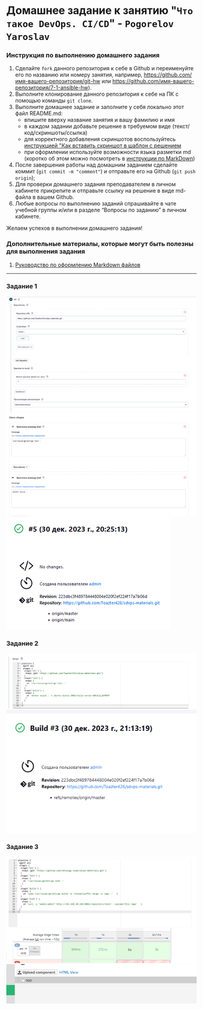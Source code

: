 # Домашнее задание к занятию "`Что такое DevOps. CI/CD`" - `Pogorelov Yaroslav`


### Инструкция по выполнению домашнего задания

   1. Сделайте `fork` данного репозитория к себе в Github и переименуйте его по названию или номеру занятия, например, https://github.com/имя-вашего-репозитория/git-hw или  https://github.com/имя-вашего-репозитория/7-1-ansible-hw).
   2. Выполните клонирование данного репозитория к себе на ПК с помощью команды `git clone`.
   3. Выполните домашнее задание и заполните у себя локально этот файл README.md:
      - впишите вверху название занятия и вашу фамилию и имя
      - в каждом задании добавьте решение в требуемом виде (текст/код/скриншоты/ссылка)
      - для корректного добавления скриншотов воспользуйтесь [инструкцией "Как вставить скриншот в шаблон с решением](https://github.com/netology-code/sys-pattern-homework/blob/main/screen-instruction.md)
      - при оформлении используйте возможности языка разметки md (коротко об этом можно посмотреть в [инструкции  по MarkDown](https://github.com/netology-code/sys-pattern-homework/blob/main/md-instruction.md))
   4. После завершения работы над домашним заданием сделайте коммит (`git commit -m "comment"`) и отправьте его на Github (`git push origin`);
   5. Для проверки домашнего задания преподавателем в личном кабинете прикрепите и отправьте ссылку на решение в виде md-файла в вашем Github.
   6. Любые вопросы по выполнению заданий спрашивайте в чате учебной группы и/или в разделе “Вопросы по заданию” в личном кабинете.
   
Желаем успехов в выполнении домашнего задания!
   
### Дополнительные материалы, которые могут быть полезны для выполнения задания

1. [Руководство по оформлению Markdown файлов](https://gist.github.com/Jekins/2bf2d0638163f1294637#Code)

---

### Задание 1


![way to Git repo](https://github.com/Toazter426/hw-whatis-DevOps/blob/main/img/img-hw-1.png)
![commands](https://github.com/Toazter426/hw-whatis-DevOps/blob/main/img/img-hw-2.png)
![result](https://github.com/Toazter426/hw-whatis-DevOps/blob/main/img/img-hw-3.png)
### Задание 2

![pipeline](https://github.com/Toazter426/hw-whatis-DevOps/blob/main/img/img-hw-4.png)
![result](https://github.com/Toazter426/hw-whatis-DevOps/blob/main/img/img-hw-5.png)


### Задание 3

![pipe](https://github.com/Toazter426/hw-whatis-DevOps/blob/main/img/img-hw-6.png)
![result](https://github.com/Toazter426/hw-whatis-DevOps/blob/main/img/img-hw-7.png)
![nexus](https://github.com/Toazter426/hw-whatis-DevOps/blob/main/img/img-hw-8.png)

